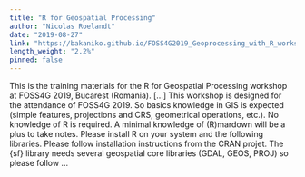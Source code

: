 ```yaml
---
title: "R for Geospatial Processing"
author: "Nicolas Roelandt"
date: "2019-08-27"
link: "https://bakaniko.github.io/FOSS4G2019_Geoprocessing_with_R_workshop/"
length_weight: "2.2%"
pinned: false
---
```


This is the training materials for the R for Geospatial Processing workshop at FOSS4G 2019, Bucarest (Romania). [...] This workshop is designed for the attendance of FOSS4G 2019. So basics knowledge in GIS is expected (simple features, projections and CRS, geometrical operations, etc.). No knowledge of R is required. A minimal knowledge of (R)mardown will be a plus to take notes. Please install R on your system and the following libraries. Please follow installation instructions from the CRAN projet. The {sf} library needs several geospatial core libraries (GDAL, GEOS, PROJ) so please follow ...
